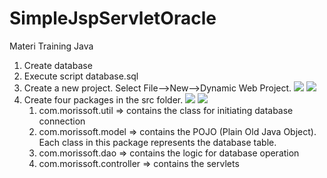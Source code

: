 # SimpleJspServletOracle
Materi Training Java

1. Create database
2. Execute script database.sql
3. Create a new project. Select File—>New—>Dynamic Web Project.
   ![](https://github.com/MorisSoft/SimpleJspServletOracle/blob/master/images/eclipse-1.JPG)
   ![](https://github.com/MorisSoft/SimpleJspServletOracle/blob/master/images/eclipse-2.JPG)
4. Create four packages in the src folder.
   ![](https://github.com/MorisSoft/SimpleJspServletOracle/blob/master/images/package-1.JPG)
   ![](https://github.com/MorisSoft/SimpleJspServletOracle/blob/master/images/package-2.JPG)
   1. com.morissoft.util => contains the class for initiating database connection
   2. com.morissoft.model => contains the POJO (Plain Old Java Object). Each class in this package represents the database table. 
   3. com.morissoft.dao => contains the logic for database operation
   4. com.morissoft.controller => contains the servlets
